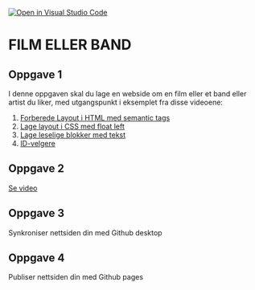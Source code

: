 [![Open in Visual Studio Code](https://classroom.github.com/assets/open-in-vscode-f059dc9a6f8d3a56e377f745f24479a46679e63a5d9fe6f495e02850cd0d8118.svg)](https://classroom.github.com/online_ide?assignment_repo_id=5734011&assignment_repo_type=AssignmentRepo)
# FILM ELLER BAND

## Oppgave 1
I denne oppgaven skal du lage en webside om en film eller et band eller artist du liker, med utgangspunkt i eksemplet fra disse videoene:

1. [Forberede Layout i HTML med semantic tags](https://tronder-my.sharepoint.com/:v:/g/personal/karda_trondelagfylke_no/EcyBF2DvVCtMsl3MXQsVxwUB8snRoqSbJ2Kaj4aiZXnLIA?e=AUAyl5)
1. [Lage layout i CSS med float left](https://tronder-my.sharepoint.com/:v:/g/personal/karda_trondelagfylke_no/ET2jZsnYelZOn3p0iAqVfDkB-cSv9hQW8g82JArB35qvzA?e=92i3mC)
1. [Lage leselige blokker med tekst](https://tronder-my.sharepoint.com/:v:/g/personal/karda_trondelagfylke_no/EeRwrutrinZNlR95mZMKdG8BmjU2rlHkkfCdA3_0935cQw?e=PH8Qgx)
1. [ID-velgere](https://tronder-my.sharepoint.com/:v:/g/personal/karda_trondelagfylke_no/EYUpaxpC-i5AsHMuSY1el6cBQG2oHaMIWorcm4p-gxaaPA?e=4unabY)

## Oppgave 2
[Se video](https://tronder-my.sharepoint.com/:v:/g/personal/karda_trondelagfylke_no/EX4npwVMHHFDknynUoLGQCgBPZO7-k6gt7r1l-bBCmoFTA?e=wyNj6Z)

## Oppgave 3
Synkroniser nettsiden din med Github desktop

## Oppgave 4
Publiser nettsiden din med Github pages
